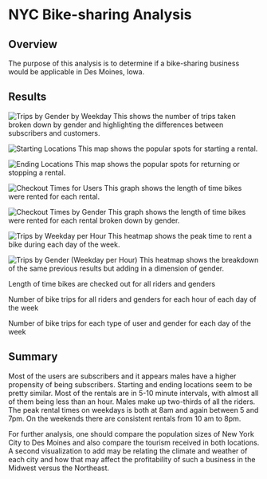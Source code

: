 # NYC Bike-sharing Analysis

## Overview
The purpose of this analysis is to determine if a bike-sharing business would be applicable in Des Moines, Iowa.

## Results
![Trips by Gender by Weekday](https://user-images.githubusercontent.com/90434010/147888357-2fe82d4e-c117-4bda-bfb7-4c72bcc3bcc1.PNG)
This shows the number of trips taken broken down by gender and highlighting the differences between subscribers and customers. 

![Starting Locations](https://user-images.githubusercontent.com/90434010/147888369-b067c94b-4940-45de-a669-70e4ed97aa21.PNG)
This map shows the popular spots for starting a rental. 

![Ending Locations](https://user-images.githubusercontent.com/90434010/147888376-a75aaf94-e2d9-4012-a4b3-7c8f3eb40993.PNG)
This map shows the popular spots for returning or stopping a rental. 

![Checkout Times for Users](https://user-images.githubusercontent.com/90434010/147888351-5a7d7f40-27ad-4456-b833-322b7d2450a8.PNG)
This graph shows the length of time bikes were rented for each rental.

![Checkout Times by Gender](https://user-images.githubusercontent.com/90434010/147888346-0a9bd8ae-e9ba-4c39-b0fd-70ef8bd02cf8.PNG)
This graph shows the length of time bikes were rented for each rental broken down by gender.

![Trips by Weekday per Hour](https://user-images.githubusercontent.com/90434010/147888411-532a8fb6-eaa9-45c5-acae-490d4259d05a.PNG)
This heatmap shows the peak time to rent a bike during each day of the week. 

![Trips by Gender (Weekday per Hour)](https://user-images.githubusercontent.com/90434010/147888424-13af1776-74db-4d87-b4f9-3a57485bdb99.PNG)
This heatmap shows the breakdown of the same previous results but adding in a dimension of gender. 


Length of time bikes are checked out for all riders and genders

Number of bike trips for all riders and genders for each hour of each day of the week

Number of bike trips for each type of user and gender for each day of the week

## Summary
Most of the users are subscribers and it appears males have a higher propensity of being subscribers. Starting and ending locations seem to be pretty similar. Most of the
rentals are in 5-10 minute intervals, with almost all of them being less than an hour. Males make up two-thirds of all the riders. The peak rental times on weekdays is both at
8am and again between 5 and 7pm. On the weekends there are consistent rentals from 10 am to 8pm.

For further analysis, one should compare the population sizes of New York City to Des Moines and also compare the tourism received in both locations. A second visualization to add may be relating the climate and weather of each city and how that may affect the profitability of such a business in the Midwest versus the Northeast.

